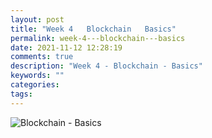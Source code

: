```yaml
---
layout: post
title: "Week 4   Blockchain   Basics"
permalink: week-4---blockchain---basics
date: 2021-11-12 12:28:19
comments: true
description: "Week 4 - Blockchain - Basics"
keywords: ""
categories:
tags:
---
```


![Blockchain - Basics](/images/blockchain.png)
